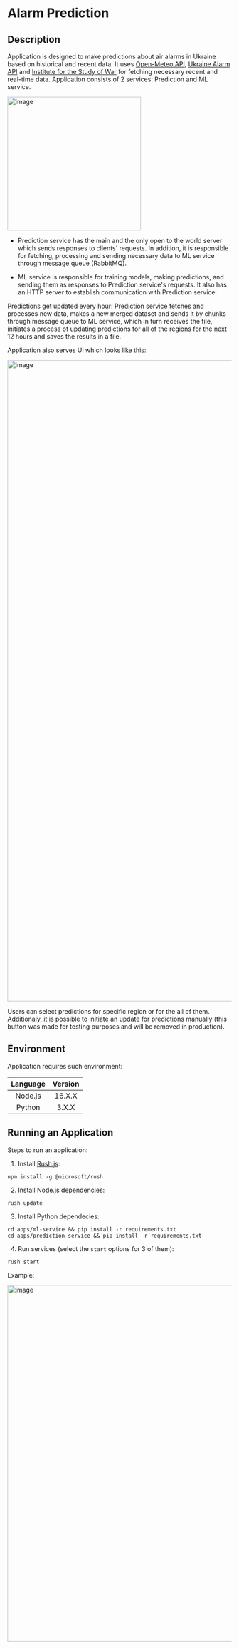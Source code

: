 # Alarm Prediction

## Description

Application is designed to make predictions about air alarms in Ukraine based on historical and recent data.
It uses [Open-Meteo API](https://open-meteo.com/), [Ukraine Alarm API](https://api.ukrainealarm.com/) and 
[Institute for the Study of War](https://www.understandingwar.org/) for fetching necessary recent and real-time data.
Application consists of 2 services: Prediction and ML service.

<img width="300" alt="image" src="https://user-images.githubusercontent.com/43621483/235786875-8f93c21c-6290-46a0-9738-6d2de0114079.png">

* Prediction service has the main and the only open to the world server which sends responses to clients' requests. In addition, it is 
responsible for fetching, processing and sending necessary data to ML service through message queue (RabbitMQ).

* ML service is responsible for training models, making predictions, and sending them as responses to Prediction service's requests.
It also has an HTTP server to establish communication with Prediction service.

Predictions get updated every hour: Prediction service fetches and processes new data, makes a new merged dataset and sends it
by chunks through message queue to ML service, which in turn receives the file, initiates a process of updating predictions for all of the regions
for the next 12 hours and saves the results in a file.

Application also serves UI which looks like this:

<img width="1439" alt="image" src="https://user-images.githubusercontent.com/43621483/235787982-11a378d7-b43d-4e0b-abf9-7423079a06ef.png">

Users can select predictions for specific region or for the all of them. Additionaly, it is possible to initiate an update for predictions
manually (this button was made for testing purposes and will be removed in production).

## Environment
Application requires such environment:

| Language   | Version       |
|:----------:|:-------------:|
| Node.js    | 16.X.X        |
| Python     | 3.X.X         |

## Running an Application

Steps to run an application:

1. Install [Rush.js](https://rushjs.io/):
```npm
npm install -g @microsoft/rush
```
2. Install Node.js dependencies:
```npm
rush update
```
3. Install Python dependecies:
```pip
cd apps/ml-service && pip install -r requirements.txt
cd apps/prediction-service && pip install -r requirements.txt
```
4. Run services (select the `start` options for 3 of them):
```terminal
rush start
```
Example:

<img width="800" alt="image" src="https://user-images.githubusercontent.com/43621483/235783174-293aa2cc-f63e-4a1a-a730-d2c4f0d09ea1.png">

